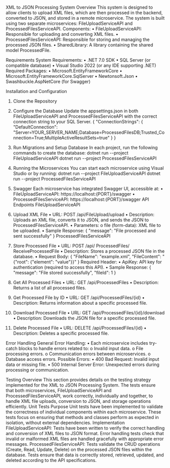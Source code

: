 XML to JSON Processing System
Overview
This system is designed to allow clients to upload XML files, which are then processed in the backend, converted to JSON, and stored in a remote microservice. The system is built using two separate microservices: FileUploadServiceAPI and ProcessedFilesServiceAPI.
Components:
•	FileUploadServiceAPI: Responsible for uploading and converting XML files.
•	ProcessedFilesServiceAPI: Responsible for storing and managing the processed JSON files.
•	SharedLibrary: A library containing the shared model ProcessedFile.

Requirements
System Requirements:
•	.NET 7.0 SDK
•	SQL Server (or compatible database)
•	Visual Studio 2022 (or any IDE supporting .NET)
Required Packages:
•	Microsoft.EntityFrameworkCore
•	Microsoft.EntityFrameworkCore.SqlServer
•	Newtonsoft.Json
•	Swashbuckle.AspNetCore (for Swagger)

Installation and Configuration
1. Clone the Repository
2. Configure the Database
Update the appsettings.json in both FileUploadServiceAPI and ProcessedFilesServiceAPI with the correct connection string to your SQL Server.
{
  "ConnectionStrings": {
    "DefaultConnection": "Server=YOUR_SERVER_NAME;Database=ProcessedFilesDB;Trusted_Connection=True;MultipleActiveResultSets=true"
  }
}

3. Run Migrations and Setup Database
In each project, run the following commands to create the database:
dotnet run --project FileUploadServiceAPI
dotnet run --project ProcessedFilesServiceAPI
4. Running the Microservices
You can start each microservice using Visual Studio or by running:
dotnet run --project FileUploadServiceAPI
dotnet run --project ProcessedFilesServiceAPI
5. Swagger
Each microservice has integrated Swagger UI, accessible at:
•	FileUploadServiceAPI: https://localhost:{PORT}/swagger
•	ProcessedFilesServiceAPI: https://localhost:{PORT}/swagger
API Endpoints
FileUploadServiceAPI
1. Upload XML File
•	URL: POST /api/FileUpload/upload
•	Description: Uploads an XML file, converts it to JSON, and sends the JSON to ProcessedFilesServiceAPI.
•	Parameters:
o	file (form-data): XML file to be uploaded.
•	Sample Response:
{
  "message": "File processed and sent successfully"
}
ProcessedFilesServiceAPI
1. Store Processed File
•	URL: POST /api/ ProcessedFiles/ ReceiveProcessedFile
•	Description: Stores a processed JSON file in the database.
•	Request Body:
{
  "FileName": "example.xml",
  "FileContent": "{\"root\": {\"element\": \"value\"}}"
}
Required Header:
•	ApiKey: API key for authentication (required to access this API).
•	Sample Response:
{
  "message": "File stored successfully",
  "fileId": 1
}
2. Get All Processed Files
•	URL: GET /api/ProcessedFiles
•	Description: Returns a list of all processed files.
3. Get Processed File by ID
•	URL: GET /api/ProcessedFiles/{id}
•	Description: Returns information about a specific processed file.
4. Download Processed File
•	URL: GET /api/ProcessedFiles/{id}/download
•	Description: Downloads the JSON file for a specific processed file.
5. Delete Processed File
•	URL: DELETE /api/ProcessedFiles/{id}
•	Description: Deletes a specific processed file.

Error Handling
General Error Handling:
•	Each microservice includes try-catch blocks to handle errors related to:
o	Invalid input data.
o	File processing errors.
o	Communication errors between microservices.
o	Database access errors.
Possible Errors:
•	400 Bad Request: Invalid input data or missing file.
•	500 Internal Server Error: Unexpected errors during processing or communication.

Testing
Overview
This section provides details on the testing strategy implemented for the XML to JSON Processing System. The tests ensure that both microservices, FileUploadServiceAPI and ProcessedFilesServiceAPI, work correctly, individually and together, to handle XML file uploads, conversion to JSON, and storage operations efficiently.
Unit Tests
Purpose
Unit tests have been implemented to validate the correctness of individual components within each microservice. These tests focus on ensuring that methods and classes perform as expected in isolation, without external dependencies.
Implementation
FileUploadServiceAPI:
Tests have been written to verify the correct handling and conversion of XML files to JSON format.
Error handling tests check that invalid or malformed XML files are handled gracefully with appropriate error messages.
ProcessedFilesServiceAPI:
Tests validate the CRUD operations (Create, Read, Update, Delete) on the processed JSON files within the database.
Tests ensure that data is correctly stored, retrieved, updated, and deleted according to the API specifications.


